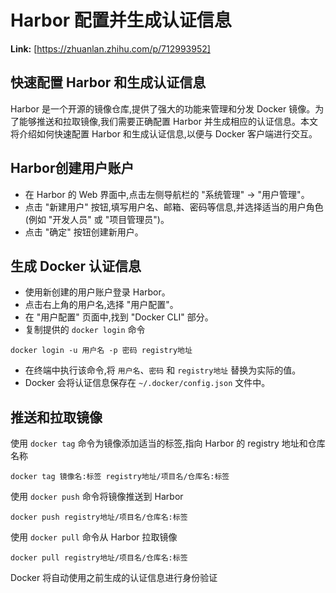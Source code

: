 # Harbor 配置并生成认证信息



 **Link:** [https://zhuanlan.zhihu.com/p/712993952]

## 快速配置 Harbor 和生成认证信息  

Harbor 是一个开源的镜像仓库,提供了强大的功能来管理和分发 Docker 镜像。为了能够推送和拉取镜像,我们需要正确配置 Harbor 并生成相应的认证信息。本文将介绍如何快速配置 Harbor 和生成认证信息,以便与 Docker 客户端进行交互。

## Harbor创建用户账户  

* 在 Harbor 的 Web 界面中,点击左侧导航栏的 "系统管理" -> "用户管理"。
* 点击 "新建用户" 按钮,填写用户名、邮箱、密码等信息,并选择适当的用户角色(例如 "开发人员" 或 "项目管理员")。
* 点击 "确定" 按钮创建新用户。

## 生成 Docker 认证信息  

* 使用新创建的用户账户登录 Harbor。
* 点击右上角的用户名,选择 "用户配置"。
* 在 "用户配置" 页面中,找到 "Docker CLI" 部分。
* 复制提供的 `docker login` 命令

```
docker login -u 用户名 -p 密码 registry地址
```

* 在终端中执行该命令,将 `用户名`、`密码` 和 `registry地址` 替换为实际的值。
* Docker 会将认证信息保存在 `~/.docker/config.json` 文件中。

## 推送和拉取镜像  

使用 `docker tag` 命令为镜像添加适当的标签,指向 Harbor 的 registry 地址和仓库名称

```
docker tag 镜像名:标签 registry地址/项目名/仓库名:标签
```

使用 `docker push` 命令将镜像推送到 Harbor

```
docker push registry地址/项目名/仓库名:标签
```

使用 `docker pull` 命令从 Harbor 拉取镜像

```
docker pull registry地址/项目名/仓库名:标签
```

Docker 将自动使用之前生成的认证信息进行身份验证

